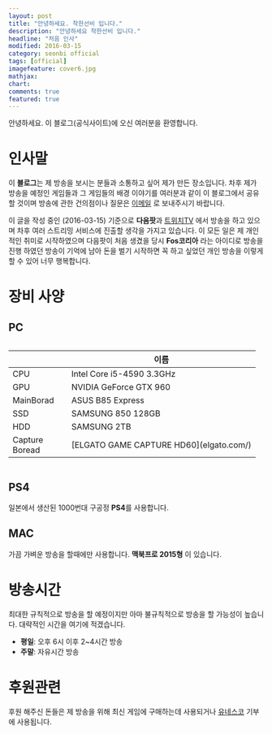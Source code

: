 ```yaml
---
layout: post
title: "안녕하세요. 착한선비 입니다."
description: "안녕하세요 착한선비 입니다."
headline: "처음 인사"
modified: 2016-03-15
category: seonbi official
tags: [official]
imagefeature: cover6.jpg
mathjax: 
chart: 
comments: true
featured: true
---
```


안녕하세요. 이 블로그(공식사이트)에 오신 여러분을 환영합니다. 

# 인사말

이 **블로그**는 제 방송을 보시는 분들과 소통하고 싶어 제가 만든 장소입니다. 차후 제가 방송을 예정인 게임들과 그 게임들의 배경 이야기를 여러분과 같이 이 블로그에서 공유 할 것이며 방송에 관한 건의점이나 질문은 [이메일](https://mail.google.com/mail/u/0/#inbox?compose=new) 로 보내주시기 바랍니다.

이 글을 작성 중인 (2016-03-15) 기준으로 **다음팟**과 [트위치TV](https://www.twitch.tv/goodseonbi) 에서 방송을 하고 있으며 차후 여러 스트리밍 서비스에 진출할 생각을 가지고 있습니다. 이 모든 일은 제 개인적인 취미로 시작하였으며 다음팟이 처음 생겼을 당시 **Fos코리아** 라는 아이디로 방송을 진행 하였던 방송이 기억에 남아 돈을 벌기 시작하면 꼭 하고 싶었던  개인 방송을 이렇게 할 수 있어 너무 행복합니다. 

# 장비 사양

## PC

<div class="row">
    <div class="large-12 columns">
        <table>
  <thead>
    <tr>
      <th width="100"></th>
      <th>이름</th>
    </tr>
  </thead>
  <tbody>
    <tr>
      <td>CPU</td>
      <td>Intel Core i5-4590 3.3GHz</td>
    </tr>
    <tr>
      <td>GPU</td>
      <td>NVIDIA GeForce GTX 960</td>
    </tr>
    <tr>
      <td>MainBorad</td>
      <td>ASUS B85 Express</td>
    </tr>
    <tr>
      <td>SSD</td>
      <td>SAMSUNG 850 128GB</td>
    </tr>
    <tr>
      <td>HDD</td>
      <td>SAMSUNG 2TB</td>
    </tr>
    <tr>
      <td>Capture Boread</td>
      <td>[ELGATO GAME CAPTURE HD60](elgato.com/)</td>
    </tr>
  </tbody>
</table>
    </div>
</div>

## PS4

일본에서 생산된 1000번대 구공정 **PS4**를 사용합니다.

## MAC

가끔 가벼운 방송을 할때에만 사용합니다. **맥북프로 2015형** 이 있습니다.

# 방송시간

최대한 규칙적으로 방송을 할 예정이지만 아마 불규칙적으로 방송을 할 가능성이 높습니다. 대략적인 시간을 여기에 적겠습니다.

- **평일**: 오후 6시 이후 2~4시간 방송
- **주말**: 자유시간 방송

# 후원관련

후원 해주신 돈들은 제 방송을 위해 최신 게임에 구매하는데 사용되거나 [유네스코](http://www.unesco.or.kr/) 기부에 사용됩니다.